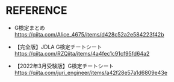 # REFERENCE
- G検定まとめ
https://qiita.com/Alice_4675/items/d428c52a2e584223f42b


- 【完全版】JDLA G検定チートシート
https://qiita.com/RZQiita/items/4a4fec1c91cf95fd64a2


- 【2022年3月受験版】G検定チートシート
https://qiita.com/juri_engineer/items/a42f28e57a1d6809e43e